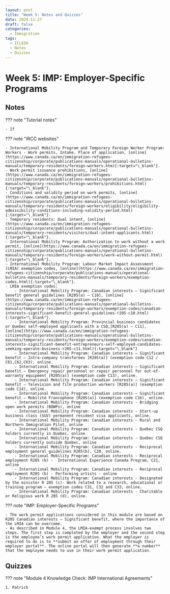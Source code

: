 ```yaml
---
layout: post
title: "Week 5: Notes and Quizzes"
date: 2024-11-27
draft: false
categories:
  - Immigration
tags:
  - ICL830
  - Notes
  - Quizzes
---
```


# Week 5: IMP: Employer-Specific Programs

## Notes

??? note "Tutorial notes"

    - If

??? note "IRCC websites"

    - International Mobility Program and Temporary Foreign Worker Program: Workers - Work permits, Intake, Place of application, [online](https://www.canada.ca/en/immigration-refugees-citizenship/corporate/publications-manuals/operational-bulletins-manuals/temporary-residents/foreign-workers.htm){:target="\_blank"}.
    - Work permit issuance prohibitions, [online](https://www.canada.ca/en/immigration-refugees-citizenship/corporate/publications-manuals/operational-bulletins-manuals/temporary-residents/foreign-workers/prohibitions.html){:target="\_blank"}.
    - Conditions and validity period on work permits, [online](https://www.canada.ca/en/immigration-refugees-citizenship/corporate/publications-manuals/operational-bulletins-manuals/temporary-residents/foreign-workers/eligibility/eligibility-admissibility-conditions-including-validity-period.html){:target="\_blank"}.
    - Temporary residents: Dual intent, [online](https://www.canada.ca/en/immigration-refugees-citizenship/corporate/publications-manuals/operational-bulletins-manuals/temporary-residents/visitors/dual-intent-applicants.html){:target="\_blank"}.
    - International Mobility Program: Authorization to work without a work permit, [online](https://www.canada.ca/en/immigration-refugees-citizenship/corporate/publications-manuals/operational-bulletins-manuals/temporary-residents/foreign-workers/work-without-permit.html){:target="\_blank"}.
    - International Mobility Program: Labour Market Impact Assessment (LMIA) exemption codes, [online](https://www.canada.ca/en/immigration-refugees-citizenship/corporate/publications-manuals/operational-bulletins-manuals/temporary-residents/foreign-workers/exemption-codes.html){:target="\_blank"}.
    - LMIA exemption codes:
        - International Mobility Program: Canadian interests – Significant benefit general guidelines [R205(a) – C10], [online](https://www.canada.ca/en/immigration-refugees-citizenship/corporate/publications-manuals/operational-bulletins-manuals/temporary-residents/foreign-workers/exemption-codes/canadian-interests-significant-benefit-general-guidelines-r205-c10.html){:target="\_blank"}.
        - International Mobility Program: Provincial business candidates or Quebec self-employed applicants with a CSQ,[R205(a) – C11], [online](https://www.canada.ca/en/immigration-refugees-citizenship/corporate/publications-manuals/operational-bulletins-manuals/temporary-residents/foreign-workers/exemption-codes/canadian-interests-significant-benefit-entrepreneurs-self-employed-candidates-seeking-operate-business-r205-c11.html){:target="\_blank"}
        - International Mobility Program: Canadian interests – Significant benefit – Intra-company transferees [R205(a)] (exemption code C12 / C61,C62,C63), online.
        - International Mobility Program: Canadian interests – Significant benefit – Emergency repair personnel or repair personnel for out-of-warranty equipment [R205(a)] (exemption code C13), online.
        - International Mobility Program: Canadian interests – Significant benefit – Television and film production workers [R205(a)] (exemption code C14), online.
        - International Mobility Program: Canadian interests – Significant benefit – Mobilité Francophone [R205(a)] (exemption code C16), online.
        - International Mobility Program: Canadian interests - Bridging open work permits (BOWPs), online
        - International Mobility Program: Canadian interests - Start-up business class (SUV) permanent resident visa applicants, online.
        - International Mobility Program: Canadian interests - Rural and Northern Immigration Pilot, online
        - International Mobility Program: Canadian interests - Quebec CSQ holders currently in Quebec, online
        - International Mobility Program: Canadian interests - Quebec CSQ holders currently outside Quebec, online
        - International Mobility Program: Canadian interests - Reciprocal employment general guidelines R205(b), C20, online.
        - International Mobility Program: Canadian interests - Reciprocal employment R205 (b) -  International Experience Canada Program, C21, online
        - International Mobility Program: Canadian interests - Reciprocal employment R205 (b) - Performing artists - online
        - International Mobility Program: Canadian interests - Designated by the minister R 205 (c)- Work related to a research, educational or training program – exemption codes C31, C32 and C33, online.
        - International Mobility Program: Canadian interests - Charitable or Religious work R 205 (d), online.

??? note "IMP: Employer-Specific Programs"

    - The work permit applications considered in this module are based on R205 Canadian interests – Significant benefit, where the importance of the LMIA can be overcome.
    - As described in Module 4, the LMIA-exempt process involves two steps. The first step is completed by the employer and the second step is the employee’s work permit application. What the employer is required to do is to **submit an offer of employment through their employer portal**. The online portal will then generate **a number** that the employee needs to use in their work permit application.

## Quizzes

??? note "Module 4 Knowledge Check: IMP International Agreements"

    1. Patrick
